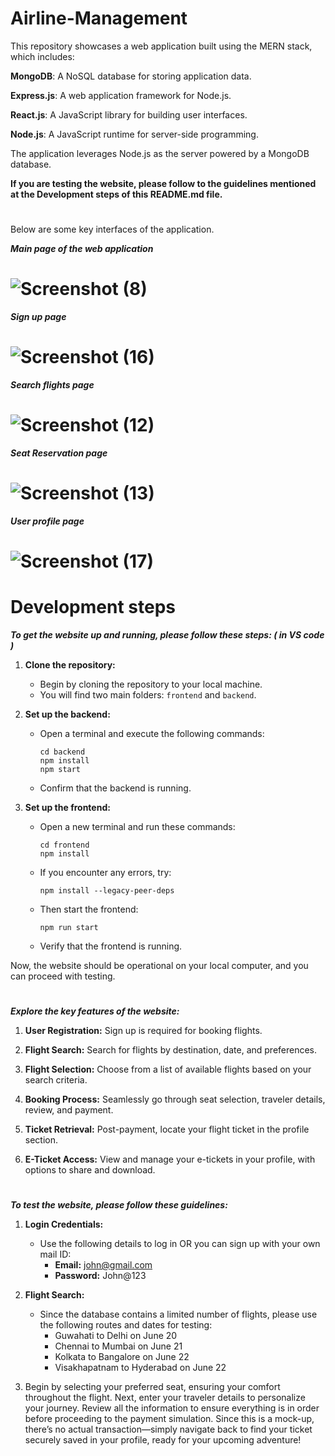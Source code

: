 # Airline-Management

This repository showcases a web application built using the MERN stack, which includes:

**MongoDB**: A NoSQL database for storing application data.

**Express.js**: A web application framework for Node.js.

**React.js**: A JavaScript library for building user interfaces.

**Node.js**: A JavaScript runtime for server-side programming.

The application leverages Node.js as the server powered by a MongoDB database. 

**If you are testing the website, please follow to the guidelines mentioned at the Development steps of this README.md file.**

#

Below are some key interfaces of the application.

***Main page of the web application***

# ![Screenshot (8)](https://github.com/Deviprasad0815/Airline-Management/assets/131675492/d26c0604-1cf2-4f18-b8f7-8899da728958)

***Sign up page***

# ![Screenshot (16)](https://github.com/Deviprasad0815/Airline-Management/assets/131675492/6f86e50c-9613-4dce-b9d7-010aca3f4769)

***Search flights page***

# ![Screenshot (12)](https://github.com/Deviprasad0815/Airline-Management/assets/131675492/f5c087e5-7bf2-4c09-b2a2-838a70b18a98)

***Seat Reservation page***

# ![Screenshot (13)](https://github.com/Deviprasad0815/Airline-Management/assets/131675492/e1ea75d7-3be4-455a-ba35-78863ff459b1)

***User profile page***

# ![Screenshot (17)](https://github.com/Deviprasad0815/Airline-Management/assets/131675492/5b45771c-78a7-4a58-bfac-845d657f0a34)

# Development steps



***To get the website up and running, please follow these steps: ( in VS code )***

1. **Clone the repository:**
   - Begin by cloning the repository to your local machine.
   - You will find two main folders: `frontend` and `backend`.

2. **Set up the backend:**
   - Open a terminal and execute the following commands:
     ```
     cd backend
     npm install
     npm start
     ```
   - Confirm that the backend is running.

3. **Set up the frontend:**
   - Open a new terminal and run these commands:
     ```
     cd frontend
     npm install
     ```
   - If you encounter any errors, try:
     ```
     npm install --legacy-peer-deps
     ```
   - Then start the frontend:
     ```
     npm run start
     ```
   - Verify that the frontend is running.

Now, the website should be operational on your local computer, and you can proceed with testing.

#

***Explore the key features of the website:***

1. **User Registration:**         Sign up is required for booking flights.

2. **Flight Search:**             Search for flights by destination, date, and preferences.

3. **Flight Selection:**          Choose from a list of available flights based on your search criteria.

4. **Booking Process:**           Seamlessly go through seat selection, traveler details, review, and payment.

5. **Ticket Retrieval:**          Post-payment, locate your flight ticket in the profile section.

6. **E-Ticket Access:**           View and manage your e-tickets in your profile, with options to share and download.

#

***To test the website, please follow these guidelines:***

1. **Login Credentials:**
   - Use the following details to log in OR you can sign up with your own mail ID:
     - **Email:** john@gmail.com
     - **Password:** John@123

2. **Flight Search:**
   - Since the database contains a limited number of flights, please use the following routes and dates for testing:
     - Guwahati to Delhi on June 20
     - Chennai to Mumbai on June 21
     - Kolkata to Bangalore on June 22
     - Visakhapatnam to Hyderabad on June 22
    
3. Begin by selecting your preferred seat, ensuring your comfort throughout the flight. Next, enter your traveler details to personalize your journey. Review all the information to ensure everything is in order before proceeding to the payment simulation. Since this is a mock-up, there’s no actual transaction—simply navigate back to find your ticket securely saved in your profile, ready for your upcoming adventure!
